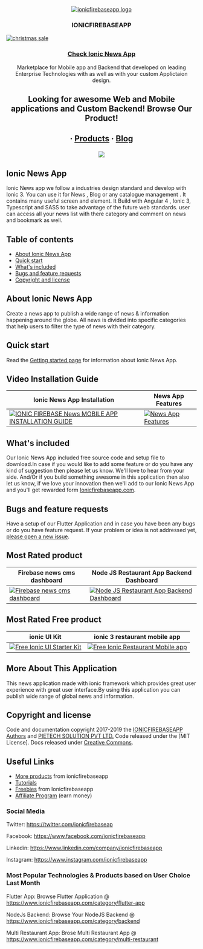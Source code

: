 <p align="center">
  <a href="https://www.ionicfirebaseapp.com/">
    <img src="https://res.cloudinary.com/ionicfirebaseapp/image/upload/v1564048005/ifa-icon_srjsu3.png" alt="ionicfirebaseapp logo">
  </a>
</p>
<h3 align="center">IONICFIREBASEAPP</h3>

<a href="https://www.ionicfirebaseapp.com/coupons" rel=no follow><img src="https://res.cloudinary.com/dlx35qw0l/image/upload/v1576219871/Codecanyon/Artboard_2_4.png" alt="christmas sale">
</a>
 <a href="https://www.ionicfirebaseapp.com/products/ionic-firebase-news-mobile-app"> <h3 align="center">Check Ionic News App  </h3> </a>

<p align="center">
  Marketplace for Mobile app and Backend that developed on leading Enterprise Technologies with as well as with your custom Applictaion design.

  </p>
  <h2 align="center"> Looking for awesome Web and Mobile applications and Custom  Backend! Browse Our Product!</h2> 
  <h2 align="center">
  ·
  <a href="https://www.ionicfirebaseapp.com/products">Products</a>
  ·
  <a href="https://www.ionicfirebaseapp.com/blogs">Blog</a>
  
  <p align="center">
  <a href="https://www.ionicfirebaseapp.com/products/ionic-firebase-news-mobile-app">
    <img src="https://res.cloudinary.com/dlx35qw0l/image/upload/v1566991563/News-app_wpegw9.jpg"Ionic News App Banner">
  </a>
</p>
  </h2>

## Ionic News App

Ionic News app we follow a industries design standard and develop with Ionic 3. You can use it for News , Blog or any catalogue management . It contains many useful screen and element. It Build with Angular 4 , Ionic 3, Typescript and SASS to take advantage of the future web standards. user can access all your news list with there category and comment on news and bookmark as well.
 ## Table of contents

- [About Ionic News App](#about-Ionic-News-App)
- [Quick start](#quick-start)
- [What's included](#whats-included)
- [Bugs and feature requests](#bugs-and-feature-requests)
- [Copyright and license](#copyright-and-license)

## About Ionic News App

Create a news app to publish a wide range of news & information happening around the globe. All news is divided into specific categories that help users to filter the type of news with their category.

## Quick start

Read the [Getting started page](https://docs.ionicfirebaseapp.com/ionicnewsapp/) for information about Ionic News App.

## Video Installation Guide 
| Ionic News App Installation  | News App Features |
| ------------- | ------------- |
| [![IONIC FIREBASE News MOBILE APP INSTALLATION GUIDE](https://res.cloudinary.com/dzu7tvexv/image/upload/v1571646712/x159iyclzzdwfiufpass.jpg)](https://youtu.be/wFsGSpnd-m4) | [![News App Features](https://res.cloudinary.com/dzu7tvexv/image/upload/v1571641937/dotnvxyrn33qnmns5t2z.jpg)](https://youtu.be/zhrCFSuRyFk)|
  
  ## What's included

Our Ionic News App included free source code and setup file to download.In case if you would like to add some feature or do you have any kind of suggestion then please let us know. We'll love to hear from your side. And/Or if you build something awesome in this application then also let us know, if we love your innovation then we'll add to our Ionic News App and you'll get rewarded form <a href="https://www.ionicfirebaseapp.com">Ionicfirebaseapp.com</a>.

## Bugs and feature requests
  Have a setup of our Flutter Application and in case you have been any bugs or do you have feature request. If your problem or idea is not addressed yet, [please open a new issue](https://github.com/ionicfirebaseapp/newsmobileapps/issues/new).
  
   ## Most Rated product 

| Firebase news cms dashboard  | Node JS Restaurant App Backend Dashboard |
| ------------- | ------------- |
| <a href="https://www.ionicfirebaseapp.com/products/backend-news-firebase-app" rel="Firebase news cms dashboard">![Firebase news cms dashboard](https://res.cloudinary.com/dzu7tvexv/image/upload/f_auto,q_auto/v1566278852/sjopcibmzwt6nflmr57z.jpg) </a> |  <a href="https://www.ionicfirebaseapp.com/products/node-JS-restaurant-backend-dashboard" rel="Node JS Restaurant App Backend Dashboard"> ![Node JS Restaurant App Backend Dashboard](https://res.cloudinary.com/dzu7tvexv/image/upload/f_auto,q_auto/v1566278663/khz7rm6anbe4bahufrdf.jpg) </a>| 


## Most Rated Free product 

| ionic UI Kit  | ionic 3 restaurant mobile app |
| ------------- | ------------- |
| <a href="https://www.ionicfirebaseapp.com/products/ionic-starter-ui-ux-kit" rel="Free Ionic UI Starter Kit">![Free Ionic UI Starter Kit](https://res.cloudinary.com/dzu7tvexv/image/upload/w_590,h_300,f_auto,q_auto/v1566380040/rheff2vucbtuqeugpbmv.jpg) </a> |  <a href="https://www.ionicfirebaseapp.com/products/ionic-3-restaurant-mobile-app" rel="Free Ionic Restaurant Mobile app"> ![Free Ionic Restaurant Mobile app](https://res.cloudinary.com/dzu7tvexv/image/upload/f_auto,q_auto/v1566369745/tepubukeji3u5qpr7o3p.jpg) </a>| 

## More About This Application

This news application made with ionic framework which provides great user experience with great user interface.By using this application you can publish wide range of global news and information.

## Copyright and license

Code and documentation copyright 2017-2019 the [IONICFIREBASEAPP Authors](https://ionicfirebaseapp.com) and [PIETECH SOLUTION PVT LTD.](https://pietechsolution.com.com) Code released under the [MIT License]. Docs released under [Creative Commons](https://creativecommons.org/licenses/by/3.0/).

## Useful Links

- [More products](https://www.ionicfirebaseapp.com/products) from ionicfirebaseapp
- [Tutorials](https://www.youtube.com/channel/UCAes_uRy_H3pJ7z4OO78oIg)
- [Freebies]() from Ionicfirebaseapp
- [Affiliate Program](https://www.ionicfirebaseapp.com/affiliate) (earn money)

### Social Media

Twitter: <https://twitter.com/ionicfirebaseap>

Facebook: <https://www.facebook.com/ionicfirebaseapp>

Linkedin: <https://www.linkedin.com/company/ionicfirebaseapp>

Instagram: <https://www.instagram.com/ionicfirebaseapp>

### Most Popular Technologies & Products based on User Choice Last Month

Flutter App: Browse Flutter Application @ https://www.ionicfirebaseapp.com/category/flutter-app

NodeJs Backend: Browse Your NodeJS Backend @ https://www.ionicfirebaseapp.com/category/backend

Multi Restaurant App: Brose Multi Restaurant App @ https://www.ionicfirebaseapp.com/category/multi-restaurant

